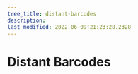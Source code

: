 ```yaml
---
tree_title: distant-barcodes
description: 
last_modified: 2022-06-09T21:23:28.2328
---
```


# Distant Barcodes
